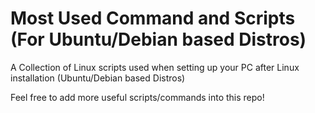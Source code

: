 # Most Used Command and Scripts (For Ubuntu/Debian based Distros)

A Collection of Linux scripts used when setting up your PC after Linux installation (Ubuntu/Debian based Distros)

Feel free to add more useful scripts/commands into this repo!
